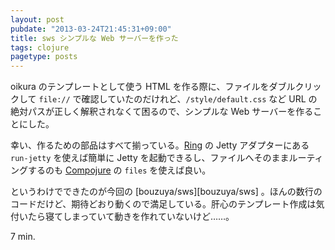 ```yaml
---
layout: post
pubdate: "2013-03-24T21:45:31+09:00"
title: sws シンプルな Web サーバーを作った
tags: clojure
pagetype: posts
---
```

oikura のテンプレートとして使う HTML を作る際に、ファイルをダブルクリックして `file://` で確認していたのだけれど、`/style/default.css` など URL の絶対パスが正しく解釈されなくて困るので、シンプルな Web サーバーを作ることにした。

幸い、作るための部品はすべて揃っている。[Ring][ring] の Jetty アダプターにある `run-jetty` を使えば簡単に Jetty を起動できるし、ファイルへそのままルーティングするのも [Compojure][compojure] の `files` を使えば良い。

というわけでできたのが今回の [bouzuya/sws][bouzuya/sws] 。ほんの数行のコードだけど、期待どおり動くので満足している。肝心のテンプレート作成は気付いたら寝てしまっていて動きを作れていないけど……。

7 min.

[ring]: https://github.com/ring-clojure/ring
[compojure]: https://github.com/weavejester/compojure
